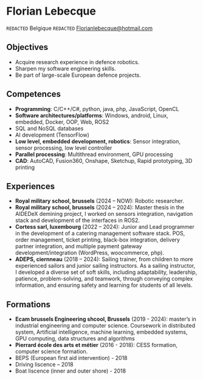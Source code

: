 # Florian Lebecque
`REDACTED` Belgique
`REDACTED`
Florianlebecque@hotmail.com

## Objectives
* Acquire research experience in defence robotics.
* Sharpen my software engineering skills.
* Be part of large-scale European defence projects.

## Competences
* **Programming**: C/C++/C#, python, java, php, JavaScript, OpenCL
* **Software architectures/platforms**: Windows, android, Linux, embedded, Docker, OOP, Web, ROS2
* SQL and NoSQL databases
* AI development (TensorFlow)
* **Low level, embedded development, robotics**: Sensor integration, sensor processing, low level controller
* **Parallel processing**: Multithread environment, GPU processing
* **CAD**: AutoCAD, Fusion360, Onshape, Sketchup, Rapid prototyping, 3D printing

## Experiences
* **Royal military school, brussels** (2024 – NOW): Robotic researcher.
* **Royal military school, brussels** (2024 – 2024): Master thesis in the AIDEDeX demining project, I worked on sensors integration, navigation stack and development of the interfaces in ROS2.
* **Cortess sarl, luxembourg** (2022 – 2024): Junior and Lead programmer in the development of a catering management software stack. POS, order management, ticket printing, black-box integration, delivery partner integration, and multiple payment gateway development/integration (WordPress, woocommerce, php).
* **ADEPS, ciernneau** (2018 – 2024): Sailing trainer, from children to more experienced sailors and junior sailing instructors. As a sailing instructor, I developed a diverse set of soft skills, including adaptability, leadership, patience, problem-solving, and teamwork, through conveying complex information, and ensuring safety and learning for students of all levels.

## Formations
* **Ecam brussels Engineering shcool, Brussels** (2019 - 2024): master’s in industrial engineering and computer science. Coursework in distributed system, Artificial intelligence, machine learning, embedded systems, GPU computing, data structures and algorithms
* **Pierrard école des arts et métier** (2016 - 2018): CESS formation, computer science formation.
* BEPS (European first aid intervention) - 2018
* Driving liscence – 2018
* Boat liscence (inner and outer shore) - 2018
